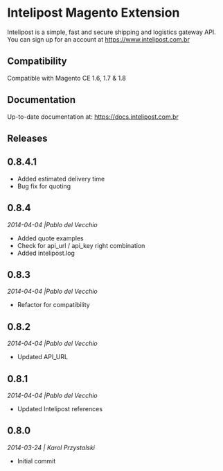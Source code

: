 # Intelipost Magento Extension

Intelipost is a simple, fast and secure shipping and logistics gateway API. You can sign up for an account at https://www.intelipost.com.br


Compatibility
--------------------
Compatible with Magento CE 1.6, 1.7 & 1.8


Documentation
--------------------
Up-to-date documentation at: https://docs.intelipost.com.br


Releases
--------------------
## 0.8.4.1
- Added estimated delivery time
- Bug fix for quoting

## 0.8.4
*2014-04-04 |Pablo del Vecchio*

- Added quote examples
- Check for api_url / api_key right combination
- Added intelipost.log

## 0.8.3
*2014-04-04 |Pablo del Vecchio*

- Refactor for compatibility

## 0.8.2
*2014-04-04 |Pablo del Vecchio*

- Updated API_URL

## 0.8.1
*2014-04-04 |Pablo del Vecchio*

- Updated Intelipost references

## 0.8.0
*2014-03-24 | Karol Przystalski*

- Initial commit

